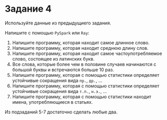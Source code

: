 # Задание 4

Используйте данные из предыдущиего задания.

Напишите с помощью `PySpark` или `Ray`:

1. Напишите программу, которая находит самое длинное слово.
2. Напишите программу, которая находит среднюю длину слов. 
3. Напишите программу, которая находит самое частоупотребляемое слово, состоящее из латинских букв.
4. Все слова, которые более чем в половине случаев начинаются с большой буквы и встречаются больше 10 раз.
5. Напишите программу, которая с помощью статистики определяет устойчивые сокращения вида `пр.`, `др.`, ...
6. Напишите программу, которая с помощью статистики определяет устойчивые сокращения вида  `т.п.`, `н.э.`, ...
7. Напишите программу, которая с помощью статистики находит имена, употребляющиеся в статьях. 


Из подзаданий 5-7 достаточно сделать любые два. 